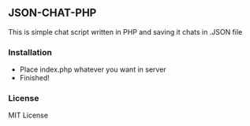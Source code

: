 ## JSON-CHAT-PHP
This is simple chat script written in PHP and saving it chats in .JSON file

### Installation
* Place index.php whatever you want in server
* Finished!

### License
MIT License